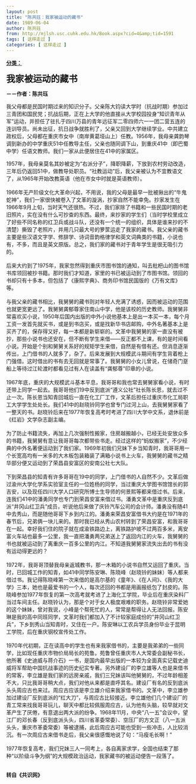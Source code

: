 ```yaml
---
layout: post
title: "陈共珏：我家被运动的藏书"
date: 1989-06-04
author: 陈共珏
from: http://mjlsh.usc.cuhk.edu.hk/Book.aspx?cid=4&amp;tid=1591
tags: [ 这样走过 ]
categories: [ 这样走过 ]
---
```


<div style="margin: 15px 10px 10px 0px;">
<div>
<span id="ctl00_ContentPlaceHolder1_chapter1_SubjectLabel" style="font-weight:bold;text-decoration:underline;">
   分类：
  </span>
</div>
<p>
<strong>
<font size="5">
    我家被运动的藏书
   </font>
</strong>
</p>
<p>
<strong>
   －－作者：陈共珏
  </strong>
</p>
<p>
  我父母都是民国时期过来的知识分子。父亲陈大钧读大学时（抗战时期）参加过三青团和国民党；抗战后期，正在上大学的他直接从大学校园投身“知识青年从军”运动，并担任了驻扎于四川万县的青年远征军二零四师六一一团二营五连的连训导员。尚未出征，抗日战争就胜利了，父亲又回到大学继续学业。中共建立政权后，父母都在重庆市女中（南岸黄葛垭山上）任教。1956年，我母亲龚韵琴调到新办的中学重庆51中任教导主任，父亲也随同调下山，到重庆41中（即巴蜀中学）任语文教师。我们一家从此便居住在41中的家属区。
 </p>
<p>
  1957年，我母亲莫名其妙被定为“右派分子”，降职降薪，下放到农村劳动改造，三年后仍返回51中，做教导处职员。“社教运动”后，我父亲被认为不宜教语文了，从1965年开始改教英语（他在市女中时就是英语教师）。
  <br/>
<br/>
  1966年无产阶级文化大革命兴起，不用说，我的父母是最早一批被揪出的“牛鬼蛇神”，我们一家很快被卷入了文革的漩涡，抄家自然不能幸免。抄家发生在1966年9月上旬，当时天气还很热。不过，我们家除了书籍和一些民国时期的老旧照片，实在没有什么可抄查的东西。最终，来抄家的学生们（当时学校里成立了好些不同名称的红卫兵或战斗队，还没有一个统一的组织，具体是谁来抄的不清楚）撕毁了老照片，并用几只最大号的箩筐运走了我家的藏书。我父亲的藏书主要是些汉语文字学、修辞学、诗词音韵格律学和英文词典类的书籍，小说也有，不多，而且是英文原版。总之，我们家的藏书对于青年学生是很无吸引力的。
  <br/>
<br/>
  后来大约到了1975年，我家忽然得到重庆市图书馆的通知，叫去枇杷山的图书馆书库领回被抄书籍。那时我们才知道，家里的书已被运动到了市图书馆。领回的书却只有十多本，但包括了《康熙字典》、商务印书馆民国版的《万有文库》等。
  <br/>
<br/>
  与我父亲的藏书相比，我舅舅的藏书则对年轻人充满了诱惑，因而被运动的范围也就更宽更远了。我舅舅龚郁尊家住南山中学，他是该校的历史教师。我舅舅非常喜欢买小说，1950年后国内出版的中外小说他基本上是出一本买一本，每个月工资一发首先就买书，或是到书店买，或是找新华书店邮购，中外名著基本上是买齐了的，保存得又好，每一本都是新崭崭的。文革中我舅舅的家一直没有被抄，那些小说书也还安在，但不断有学生来借——反正都不上课，有的是时间看小说。开始是个别和舅舅关系好的规矩学生来借，自然是有借有还。但消息逐渐传出，上门借书的人就多了，杂了。后来发展到大规模武斗期间有学生背着枪上门强借。这时借出的书有去无回就是常事了。我舅舅的小女儿曾说，在储奇门趸船上等待过江轮渡时都看见过有人在读盖有“龚郁尊”印章的小说。
  <br/>
<br/>
  1967年底，重庆的大规模武斗基本平息，我哥哥和我也常去舅舅家看小说，有时还带上同学一起去。我哥哥他们19中反到底派“遵义公社”社长陈长恩，就去过不止一次。陈长恩当知青回城后一直在化工厂工作，文革后担任过重庆市化工局职工大学学生处处长。我们41中的赵晓铃同学也曾专门过河上山，去我舅舅家看了一整天的书。赵晓铃后来在1977年恢复高考时考进了四川大学中文系，退休前是《红岩》文学杂志副主编。
  <br/>
<br/>
  为了防止书籍流失，再加上几次强制性搬家，住房越搬越小，已经无处安放众多的书籍，我舅舅有意让我哥哥每次都带些书走。经过这样的“蚂蚁搬家”，不少经典的中外名著便运动到了我们家。1969年初我们兄妹下乡当知青时，我哥哥用一个长宽高均有一米多的大木板包装箱装了满箱小说书上火车，我舅舅的藏书之精华部分便又运动到了荣昌县安富区的安南公社七大队。
  <br/>
<br/>
  下到荣昌县的知青有许多哥哥在19中的同学，上门借书的人自然不少。文革后做过渝州大学化学系实验室主任的一位姓杨的同学，当过重庆大学图书馆馆长的郭吉安，以及现任四川大学人口研究所博士生导师的何景熙等都来借过书。后来，连我们41中的潘勇同学也专门到荣昌安富来借过书。潘勇文革中是重庆反到底派“井冈山红卫兵”成员，听说他后来做了庆铃汽车公司的会计师。潘勇没有随41中去秀山，而是随他哥哥下乡到内江的。潘勇来荣昌安富借书大约是在1971年的春节后，兄弟俩一块儿来的。那时我已经从秀山农村转到了荣昌安富，和我哥哥在一起。幸好我们住的院子就在成渝铁路边上，离铁路护坡不过两百多米，离安富火车站也最多一公里，我一直把潘勇两兄弟送上了返回内江的火车，我舅舅的书也就被运动到了离重庆一百多公里的内江。不知道我舅舅家流失出去的书有没有运动得更远的？
  <br/>
<br/>
  1972年，我哥哥顶替我母亲返城教书，那一木箱的小说书自然又运回了重庆。当时，已回城工作的知青，如41中同学陈安琳、陈晓峰（赵晓铃的妹妹）等人都来借过书。我记得陈晓峰第一次来借的是高尔基的《童年》、《在人间》、《我的大学》三本，她也是最爱书的一个人，每次还回的书都是用画报纸包了封皮的。陈晓峰参加1977年恢复的第一次高考就考进了上海化工学院，毕业后在重庆染料厂当过车间主任。赵晓铃认为，那是个对于女人极度艰难的职务。赵晓铃非常爱她的这个妹妹，曾对我说，小峰是个帮死忙的人，常常是帮得让人无法回报。陈安琳是我的高中同班同学，文革时我们都加入了不计较家庭成份的“井冈山红卫兵”，下乡到秀山当知青时，又住在一户。陈安琳以工农兵学员身份毕业于昆明工学院，后在重庆钢校宣传处工作。
  <br/>
<br/>
  1970年代初期，正在读高中的学生也有来我家借书的，主要是我弟弟的一些同学，比如现任重庆市物价局局长的苑鲁。苑鲁曾任重庆市人大常委会副秘书长，他所著《史迪威与蒋介石》一书，是国内最早出版的一本较为全面真实记载史迪威将军帮助中国抗战事迹的历史纪实专著。另外建设厂的李立雄等人也是来借书的常客，李立雄是我们家的远房亲戚，我们三兄妹该叫他舅舅的，不过年龄相差不大，只比我哥哥稍大点，我们对他从来都是直呼其名。建设厂有名的反到底派头头周应古也来过。周应古应该是李立雄介绍来我家借书的。文革中，李立雄参加过建设厂反到底派的“红大刀”，与周应古比较接近。李立雄他们几个建设厂的青工常来找我哥哥玩儿，聊天中都比较佩服周应古，认为他有头脑，较早就对文革产生了厌倦，有意退出两大派的纷争。1968年11月，中央“八一五”会议中，望江厂的邓长春（反到底派头头，四川省革委常委）、空压厂的方文正（八一五派头头，重庆市革委常委）等被逮捕，此后周应古可能也受到一些冲击，人比较消沉。有一次周应古来借书走后，我父亲很感慨地说了句：“马瘦毛长啊！”
  <br/>
<br/>
  1977年恢复高考，我们兄妹三人一同考上，各自离家求学，全国也结束了那种“以阶级斗争为纲”的大规模政治运动，我家藏书的被运动便告一段落了。
 </p>
<p>
<br/>
<strong>
   转自《共识网》
  </strong>
</p>
</div>

